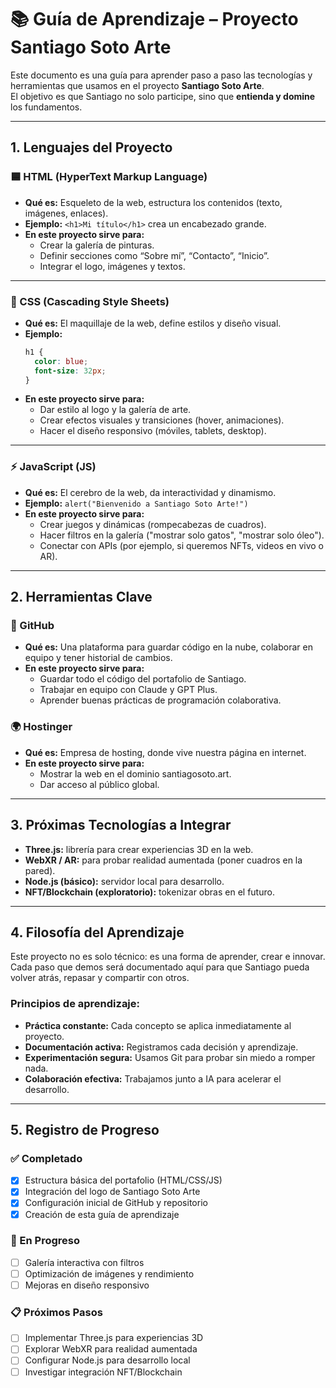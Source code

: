 # 📚 Guía de Aprendizaje – Proyecto Santiago Soto Arte

Este documento es una guía para aprender paso a paso las tecnologías y herramientas que usamos en el proyecto **Santiago Soto Arte**.  
El objetivo es que Santiago no solo participe, sino que **entienda y domine** los fundamentos.

---

## 1. Lenguajes del Proyecto

### 🟦 HTML (HyperText Markup Language)
- **Qué es:** Esqueleto de la web, estructura los contenidos (texto, imágenes, enlaces).
- **Ejemplo:** `<h1>Mi título</h1>` crea un encabezado grande.
- **En este proyecto sirve para:**  
  - Crear la galería de pinturas.  
  - Definir secciones como “Sobre mí”, “Contacto”, “Inicio”.  
  - Integrar el logo, imágenes y textos.  

---

### 🎨 CSS (Cascading Style Sheets)
- **Qué es:** El maquillaje de la web, define estilos y diseño visual.
- **Ejemplo:**
  ```css
  h1 {
    color: blue;
    font-size: 32px;
  }
  ```
- **En este proyecto sirve para:**
  - Dar estilo al logo y la galería de arte.
  - Crear efectos visuales y transiciones (hover, animaciones).
  - Hacer el diseño responsivo (móviles, tablets, desktop).

---

### ⚡ JavaScript (JS)
- **Qué es:** El cerebro de la web, da interactividad y dinamismo.
- **Ejemplo:** `alert("Bienvenido a Santiago Soto Arte!")`
- **En este proyecto sirve para:**
  - Crear juegos y dinámicas (rompecabezas de cuadros).
  - Hacer filtros en la galería ("mostrar solo gatos", "mostrar solo óleo").
  - Conectar con APIs (por ejemplo, si queremos NFTs, videos en vivo o AR).

---

## 2. Herramientas Clave

### 🐙 GitHub
- **Qué es:** Una plataforma para guardar código en la nube, colaborar en equipo y tener historial de cambios.
- **En este proyecto sirve para:**
  - Guardar todo el código del portafolio de Santiago.
  - Trabajar en equipo con Claude y GPT Plus.
  - Aprender buenas prácticas de programación colaborativa.

### 🌍 Hostinger
- **Qué es:** Empresa de hosting, donde vive nuestra página en internet.
- **En este proyecto sirve para:**
  - Mostrar la web en el dominio santiagosoto.art.
  - Dar acceso al público global.

---

## 3. Próximas Tecnologías a Integrar

- **Three.js:** librería para crear experiencias 3D en la web.
- **WebXR / AR:** para probar realidad aumentada (poner cuadros en la pared).
- **Node.js (básico):** servidor local para desarrollo.
- **NFT/Blockchain (exploratorio):** tokenizar obras en el futuro.

---

## 4. Filosofía del Aprendizaje

Este proyecto no es solo técnico: es una forma de aprender, crear e innovar.
Cada paso que demos será documentado aquí para que Santiago pueda volver atrás, repasar y compartir con otros.

### Principios de aprendizaje:
- **Práctica constante:** Cada concepto se aplica inmediatamente al proyecto.
- **Documentación activa:** Registramos cada decisión y aprendizaje.
- **Experimentación segura:** Usamos Git para probar sin miedo a romper nada.
- **Colaboración efectiva:** Trabajamos junto a IA para acelerar el desarrollo.

---

## 5. Registro de Progreso

### ✅ Completado
- [x] Estructura básica del portafolio (HTML/CSS/JS)
- [x] Integración del logo de Santiago Soto Arte
- [x] Configuración inicial de GitHub y repositorio
- [x] Creación de esta guía de aprendizaje

### 🚧 En Progreso
- [ ] Galería interactiva con filtros
- [ ] Optimización de imágenes y rendimiento
- [ ] Mejoras en diseño responsivo

### 📋 Próximos Pasos
- [ ] Implementar Three.js para experiencias 3D
- [ ] Explorar WebXR para realidad aumentada
- [ ] Configurar Node.js para desarrollo local
- [ ] Investigar integración NFT/Blockchain